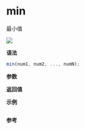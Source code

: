 # min

最小值

![](https://img.shields.io/badge/-Math-blue)

**语法**

```js
min(num1, num2, ..., numN);
```

**参数**

**返回值**

**示例**

```js

```

**参考**
